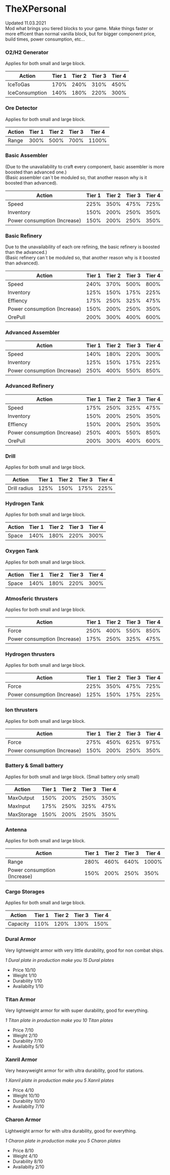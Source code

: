 # TheXPersonal
Updated 11.03.2021
<br> Mod what brings you tiered blocks to your game. Make things faster or more efficent than normal vanilla block, but for bigger component price, build times, power consumption, etc...

<h3> O2/H2 Generator </h3>
Applies for both small and large block.

Action | Tier 1 | Tier 2 | Tier 3 | Tier 4
------------ | ------------- | ------------- | ------------- | -------------
IceToGas | 170% | 240% | 310% | 450%
IceConsumption | 140% | 180% | 220% | 300%


<h3> Ore Detector  </h3>
Applies for both small and large block.

Action | Tier 1 | Tier 2 | Tier 3 | Tier 4
------------ | ------------- | ------------- | ------------- | -------------
Range | 300% | 500% | 700% | 1100%

<h3> Basic Assembler  </h3>
(Due to the unavailability to craft every component, basic assembler is more boosted than advanced one.)
<br> (Basic assembler can´t be moduled so, that another reason why is it boosted than advanced).

Action | Tier 1 | Tier 2 | Tier 3 | Tier 4
------------ | ------------- | ------------- | ------------- | -------------
Speed | 225% | 350% | 475% | 725%
Inventory | 150% | 200% | 250% | 350%
Power consumption (Increase) | 150% | 200% | 250% | 350%

<h3> Basic Refinery  </h3>
Due to the unavailability of each ore refining, the basic refinery is boosted than the advanced.)
<br> (Basic refinery can´t be moduled so, that another reason why is it boosted than advanced).

Action | Tier 1 | Tier 2 | Tier 3 | Tier 4
------------ | ------------- | ------------- | ------------- | -------------
Speed | 240% | 370% | 500% | 800%
Inventory | 125% | 150% | 175% | 225%
Effiency | 175% | 250% | 325% | 475%
Power consumption (Increase) | 150% | 200% | 250% | 350%
OrePull | 200% | 300% | 400% | 600%

<h3> Advanced Assembler  </h3>

Action | Tier 1 | Tier 2 | Tier 3 | Tier 4
------------ | ------------- | ------------- | ------------- | -------------
Speed | 140% | 180% | 220% | 300%
Inventory | 125% | 150% | 175% | 225%
Power consumption (Increase) | 250% | 400% | 550% | 850%

<h3> Advanced Refinery  </h3>

Action | Tier 1 | Tier 2 | Tier 3 | Tier 4
------------ | ------------- | ------------- | ------------- | -------------
Speed | 175% | 250% | 325% | 475%
Inventory | 150% | 200% | 250% | 350%
Effiency | 150% | 200% | 250% | 350%
Power consumption (Increase) | 250% | 400% | 550% | 850%
OrePull | 200% | 300% | 400% | 600%

<h3> Drill  </h3>
Applies for both small and large block.

Action | Tier 1 | Tier 2 | Tier 3 | Tier 4
------------ | ------------- | ------------- | ------------- | -------------
Drill radius | 125% | 150% | 175% | 225%

<h3> Hydrogen Tank  </h3>
Applies for both small and large block.

Action | Tier 1 | Tier 2 | Tier 3 | Tier 4
------------ | ------------- | ------------- | ------------- | -------------
Space | 140% | 180% | 220% | 300%

<h3> Oxygen Tank  </h3>
Applies for both small and large block.

Action | Tier 1 | Tier 2 | Tier 3 | Tier 4
------------ | ------------- | ------------- | ------------- | -------------
Space | 140% | 180% | 220% | 300%


<h3> Atmosferic thrusters  </h3>
Applies for both small and large block.

Action | Tier 1 | Tier 2 | Tier 3 | Tier 4
------------ | ------------- | ------------- | ------------- | -------------
Force | 250% | 400% | 550% | 850%
Power consumption (Increase) | 175% | 250% | 325% | 475%

<h3> Hydrogen thrusters  </h3>
Applies for both small and large block.

Action | Tier 1 | Tier 2 | Tier 3 | Tier 4
------------ | ------------- | ------------- | ------------- | -------------
Force | 225% | 350% | 475% | 725%
Power consumption (Increase) | 125% | 150% | 175% | 225%

<h3> Ion thrusters  </h3>
Applies for both small and large block.

Action | Tier 1 | Tier 2 | Tier 3 | Tier 4
------------ | ------------- | ------------- | ------------- | -------------
Force | 275% | 450% | 625% | 975%
Power consumption (Increase) | 150% | 200% | 250% | 350%

<h3> Battery & Small battery</h3>
Applies for both small and large block. (Small battery only small)

Action | Tier 1 | Tier 2 | Tier 3 | Tier 4
------------ | ------------- | ------------- | ------------- | -------------
MaxOutput | 150% | 200% | 250% | 350%
MaxInput | 175% | 250% | 325% | 475%
MaxStorage | 150% | 200% | 250% | 350%


<h3> Antenna</h3>
Applies for both small and large block.

Action | Tier 1 | Tier 2 | Tier 3 | Tier 4
------------ | ------------- | ------------- | ------------- | -------------
Range | 280% | 460% | 640% | 1000%
Power consumption (Increase) | 150% | 200% | 250% | 350%

<h3> Cargo Storages </h3>
Applies for both small and large block.

Action | Tier 1 | Tier 2 | Tier 3 | Tier 4
------------ | ------------- | ------------- | ------------- | -------------
Capacity | 110% | 120% | 130% | 150%




<h3> Dural Armor </h3>
Very lightweight armor with very little durability, good for non combat ships.

*1 Dural plate in production make you 15 Dural plates*

* Price 10/10
* Weight 1/10
* Durability 1/10
* Availabilty 1/10

<h3> Titan Armor </h3>
Very lightweight armor for with super durability, good for everything.

*1 Titan plate in production make you 10 Titan plates*

* Price 7/10
* Weight 2/10
* Durability 7/10
* Availabilty 5/10

<h3> Xanril Armor </h3>
Very heavyweight armor for with ultra durability, good for stations.

*1 Xanril plate in production make you 5 Xanril plates*

* Price 4/10
* Weight 10/10
* Durability 10/10
* Availabilty 7/10

<h3> Charon Armor </h3>
Lightweight armor for with ultra durability, good for everything.

*1 Charon plate in production make you 5 Charon plates*

* Price 8/10
* Weight 4/10
* Durability 8/10
* Availabilty 2/10
